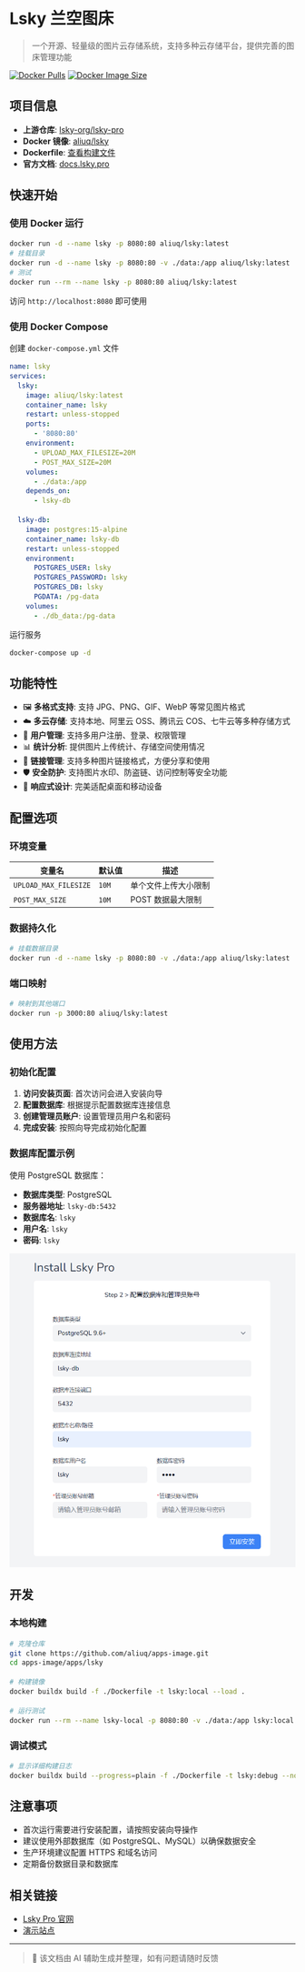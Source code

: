 # Lsky 兰空图床

> 一个开源、轻量级的图片云存储系统，支持多种云存储平台，提供完善的图床管理功能

[![Docker Pulls](https://img.shields.io/docker/pulls/aliuq/lsky)](https://hub.docker.com/r/aliuq/lsky)
[![Docker Image Size](https://img.shields.io/docker/image-size/aliuq/lsky)](https://hub.docker.com/r/aliuq/lsky)

## 项目信息

- **上游仓库**: [lsky-org/lsky-pro](https://github.com/lsky-org/lsky-pro)
- **Docker 镜像**: [aliuq/lsky](https://hub.docker.com/r/aliuq/lsky)
- **Dockerfile**: [查看构建文件](https://github.com/aliuq/apps-image/tree/master/apps/lsky)
- **官方文档**: [docs.lsky.pro](https://docs.lsky.pro/)

## 快速开始

### 使用 Docker 运行

```bash
docker run -d --name lsky -p 8080:80 aliuq/lsky:latest
# 挂载目录
docker run -d --name lsky -p 8080:80 -v ./data:/app aliuq/lsky:latest
# 测试
docker run --rm --name lsky -p 8080:80 aliuq/lsky:latest
```

访问 `http://localhost:8080` 即可使用

### 使用 Docker Compose

创建 `docker-compose.yml` 文件

```yaml
name: lsky
services:
  lsky:
    image: aliuq/lsky:latest
    container_name: lsky
    restart: unless-stopped
    ports:
      - '8080:80'
    environment:
      - UPLOAD_MAX_FILESIZE=20M
      - POST_MAX_SIZE=20M
    volumes:
      - ./data:/app
    depends_on:
      - lsky-db

  lsky-db:
    image: postgres:15-alpine
    container_name: lsky-db
    restart: unless-stopped
    environment:
      POSTGRES_USER: lsky
      POSTGRES_PASSWORD: lsky
      POSTGRES_DB: lsky
      PGDATA: /pg-data
    volumes:
      - ./db_data:/pg-data
```

运行服务

```bash
docker-compose up -d
```

## 功能特性

- 🖼️ **多格式支持**: 支持 JPG、PNG、GIF、WebP 等常见图片格式
- ☁️ **多云存储**: 支持本地、阿里云 OSS、腾讯云 COS、七牛云等多种存储方式
- 👥 **用户管理**: 支持多用户注册、登录、权限管理
- 📊 **统计分析**: 提供图片上传统计、存储空间使用情况
- 🔗 **链接管理**: 支持多种图片链接格式，方便分享和使用
- 🛡️ **安全防护**: 支持图片水印、防盗链、访问控制等安全功能
- 📱 **响应式设计**: 完美适配桌面和移动设备

## 配置选项

### 环境变量

| 变量名 | 默认值 | 描述 |
|--------|--------|------|
| `UPLOAD_MAX_FILESIZE` | `10M` | 单个文件上传大小限制 |
| `POST_MAX_SIZE` | `10M` | POST 数据最大限制 |

### 数据持久化

```bash
# 挂载数据目录
docker run -d --name lsky -p 8080:80 -v ./data:/app aliuq/lsky:latest
```

### 端口映射

```bash
# 映射到其他端口
docker run -p 3000:80 aliuq/lsky:latest
```

## 使用方法

### 初始化配置

1. **访问安装页面**: 首次访问会进入安装向导
2. **配置数据库**: 根据提示配置数据库连接信息
3. **创建管理员账户**: 设置管理员用户名和密码
4. **完成安装**: 按照向导完成初始化配置

### 数据库配置示例

使用 PostgreSQL 数据库：

- **数据库类型**: PostgreSQL
- **服务器地址**: `lsky-db:5432`
- **数据库名**: `lsky`
- **用户名**: `lsky`
- **密码**: `lsky`

![截图](https://raw.githubusercontent.com/aliuq/apps-image/refs/heads/master/apps/lsky/assets/screenshot.png)

## 开发

### 本地构建

```bash
# 克隆仓库
git clone https://github.com/aliuq/apps-image.git
cd apps-image/apps/lsky

# 构建镜像
docker buildx build -f ./Dockerfile -t lsky:local --load .

# 运行测试
docker run --rm --name lsky-local -p 8080:80 -v ./data:/app lsky:local
```

### 调试模式

```bash
# 显示详细构建日志
docker buildx build --progress=plain -f ./Dockerfile -t lsky:debug --no-cache --load .
```

## 注意事项

- 首次运行需要进行安装配置，请按照安装向导操作
- 建议使用外部数据库（如 PostgreSQL、MySQL）以确保数据安全
- 生产环境建议配置 HTTPS 和域名访问
- 定期备份数据目录和数据库

## 相关链接

- [Lsky Pro 官网](https://www.lsky.pro/)
- [演示站点](https://v2.lskypro.com/)

---

> 📝 该文档由 AI 辅助生成并整理，如有问题请随时反馈
